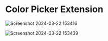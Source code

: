 # Color Picker Extension


![Screenshot 2024-03-22 153416](https://github.com/yogi0808/color-picker-extension/assets/148646093/ca80443f-41c0-49ec-a5be-eb784eef2938)


![Screenshot 2024-03-22 153439](https://github.com/yogi0808/color-picker-extension/assets/148646093/5ddfbdcc-7bb2-4a00-aa9f-65e19701e797)
